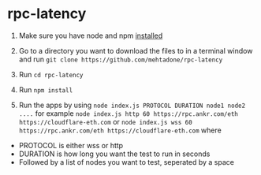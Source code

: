 # rpc-latency

1. Make sure you have node and npm [installed](https://nodejs.org/en/download)

2. Go to a directory you want to download the files to in a terminal window and run `git clone https://github.com/mehtadone/rpc-latency`

3. Run `cd rpc-latency`

4. Run `npm install`

5. Run the apps by using `node index.js PROTOCOL DURATION node1 node2 ....` for example `node index.js http 60 https://rpc.ankr.com/eth https://cloudflare-eth.com` or `node index.js wss 60 https://rpc.ankr.com/eth https://cloudflare-eth.com` where 

 - PROTOCOL is either wss or http
 - DURATION is how long you want the test to run in seconds
 - Followed by a list of nodes you want to test, seperated by a space

